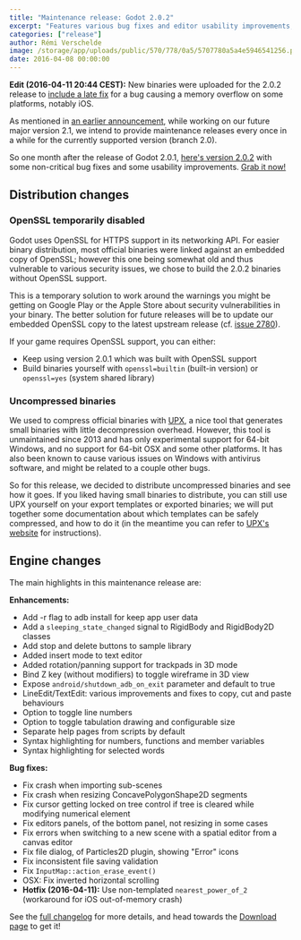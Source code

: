 ```yaml
---
title: "Maintenance release: Godot 2.0.2"
excerpt: "Features various bug fixes and editor usability improvements, notably in the script editor. This time, the official binaries are also built without OpenSSL and not compressed with UPX."
categories: ["release"]
author: Rémi Verschelde
image: /storage/app/uploads/public/570/778/0a5/5707780a5a4e5946541256.png
date: 2016-04-08 00:00:00
---
```


**Edit (2016-04-11 20:44 CEST):** New binaries were uploaded for the 2.0.2 release to [include a late fix](https://github.com/godotengine/godot/commit/e8a0b2462b11528838ad5890f2146a84a9e70f93) for a bug causing a memory overflow on some platforms, notably iOS.

As mentioned in [an earlier announcement](article/updates-on-the-release-cycle-and-godot-2-0-1), while working on our future major version 2.1, we intend to provide maintenance releases every once in a while for the currently supported version (branch 2.0).

So one month after the release of Godot 2.0.1, [here's version 2.0.2](/download) with some non-critical bug fixes and some usability improvements. [Grab it now!](/download)

## Distribution changes

### OpenSSL temporarily disabled

Godot uses OpenSSL for HTTPS support in its networking API. For easier binary distribution, most official binaries were linked against an embedded copy of OpenSSL; however this one being somewhat old and thus vulnerable to various security issues, we chose to build the 2.0.2 binaries without OpenSSL support.

This is a temporary solution to work around the warnings you might be getting on Google Play or the Apple Store about security vulnerabilities in your binary. The better solution for future releases will be to update our embedded OpenSSL copy to the latest upstream release (cf. [issue 2780](https://github.com/godotengine/godot/issues/2780)).

If your game requires OpenSSL support, you can either:

- Keep using version 2.0.1 which was built with OpenSSL support
- Build binaries yourself with `openssl=builtin` (built-in version) or `openssl=yes` (system shared library)

### Uncompressed binaries

We used to compress official binaries with [UPX](http://upx.sourceforge.net), a nice tool that generates small binaries with little decompression overhead. However, this tool is unmaintained since 2013 and has only experimental support for 64-bit Windows, and no support for 64-bit OSX and some other platforms. It has also been known to cause various issues on Windows with antivirus software, and might be related to a couple other bugs.

So for this release, we decided to distribute uncompressed binaries and see how it goes. If you liked having small binaries to distribute, you can still use UPX yourself on your export templates or exported binaries; we will put together some documentation about which templates can be safely compressed, and how to do it (in the meantime you can refer to [UPX's website](http://upx.sourceforge.net) for instructions).

## Engine changes

The main highlights in this maintenance release are:

**Enhancements:**

- Add -r flag to adb install for keep app user data
- Add a `sleeping_state_changed` signal to RigidBody and RigidBody2D classes
- Add stop and delete buttons to sample library
- Added insert mode to text editor
- Added rotation/panning support for trackpads in 3D mode
- Bind Z key (without modifiers) to toggle wireframe in 3D view
- Expose `android/shutdown_adb_on_exit` parameter and default to true
- LineEdit/TextEdit: various improvements and fixes to copy, cut and paste behaviours
- Option to toggle line numbers
- Option to toggle tabulation drawing and configurable size
- Separate help pages from scripts by default
- Syntax highlighting for numbers, functions and member variables
- Syntax highlighting for selected words

**Bug fixes:**

- Fix crash when importing sub-scenes
- Fix crash when resizing ConcavePolygonShape2D segments
- Fix cursor getting locked on tree control if tree is cleared while modifying numerical element
- Fix editors panels, of the bottom panel, not resizing in some cases
- Fix errors when switching to a new scene with a spatial editor from a canvas editor
- Fix file dialog, of Particles2D plugin, showing "Error" icons
- Fix inconsistent file saving validation
- Fix `InputMap::action_erase_event()`
- OSX: Fix inverted horizontal scrolling
- **Hotfix (2016-04-11):** Use non-templated `nearest_power_of_2` (workaround for iOS out-of-memory crash)

See the [full changelog](https://github.com/godotengine/godot-builds/releases/2.0.2/Godot_v2.0.2_stable_changelog.txt) for more details, and head towards the [Download page](-download) to get it!
